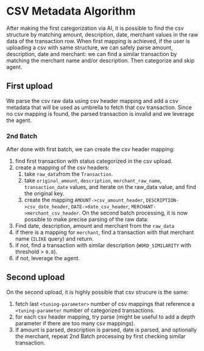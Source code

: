 # CSV Metadata Algorithm

After making the first categorization via AI, it is possible to find the csv structure by matching amount, description, date, merchant values
in the raw data of the transaction row.
When first mapping is achieved, if the user is uploading a csv with same structure, we can safely parse amount, description, date and merchant:
we can find a similar transaction by matching the merchant name and/or description. Then categorize and skip agent.

## First upload
We parse the csv raw data using csv header mapping and add a csv metadata that will be used as umbrella to fetch that csv transaction. Since no csv mapping is found, the parsed transaction is invalid and we leverage the agent.
### 2nd Batch
After done with first batch, we can create the csv header mapping:
1) find first transaction with status categorized in the csv upload.
2) create a mapping of the csv headers:
   1) take `raw_data`from the `Transaction`.
   2) take `original_amount`, `description`, `merchant_raw_name`, `transaction_date` values, and iterate on the raw_data value, and find the original key.
   3) create the mapping `AMOUNT->csv_amount_header`, `DESCRIPTION->csv_date_header`, `DATE->date_csv_header`, `MERCHANT->merchant_csv_header`.
On the second batch processing, it is now possible to make precise parsing of the raw data:
1) Find date, description, amount and merchant from the ``raw_data``
2) if there is a mapping for ``merchant``, find a transaction with that merchant name (`ILIKE` query) and return.
3) if not, find a transaction with similar description (`WORD_SIMILARITY` with threshold > `0.8`).
4) if not, leverage the agent.

## Second upload
On the second upload, it is highly possible that csv strucure is the same:
1) fetch last ``<tuning-parameter>`` number of csv mappings that reference a `<tuning-parameter` number of categorized transactions.
2) for each csv header mapping, try parse (might be useful to add a depth parameter if there are too many csv mappings).
3) If amount is parsed, description is parsed, date is parsed, and optionally the merchant, repeat 2nd Batch processing by first checking similar transaction.